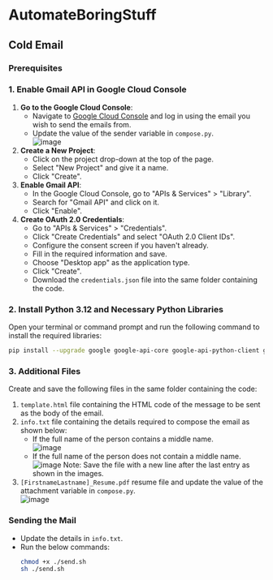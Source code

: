 # AutomateBoringStuff
## Cold Email
### Prerequisites
### 1. Enable Gmail API in Google Cloud Console
1. **Go to the Google Cloud Console**:
   - Navigate to [Google Cloud Console](https://console.cloud.google.com/) and log in using the email you wish to send the emails from.
   - Update the value of the sender variable in `compose.py`.  
     ![image](https://github.com/Thanmai-DL/AutomateBoringStuff/assets/76940939/b66a64e8-7b16-4ab9-a61f-c3c3009c4554)
2. **Create a New Project**:
   - Click on the project drop-down at the top of the page.
   - Select "New Project" and give it a name.
   - Click "Create".
3. **Enable Gmail API**:
   - In the Google Cloud Console, go to "APIs & Services" > "Library".
   - Search for "Gmail API" and click on it.
   - Click "Enable".
4. **Create OAuth 2.0 Credentials**:
   - Go to "APIs & Services" > "Credentials".
   - Click "Create Credentials" and select "OAuth 2.0 Client IDs".
   - Configure the consent screen if you haven't already.
   - Fill in the required information and save.
   - Choose "Desktop app" as the application type.
   - Click "Create".
   - Download the `credentials.json` file into the same folder containing the code.
### 2. Install Python 3.12 and Necessary Python Libraries
Open your terminal or command prompt and run the following command to install the required libraries:
```bash
pip install --upgrade google google-api-core google-api-python-client google-auth google-auth-httplib2 google-auth-oauthlib googleapis-common-protos
```
### 3. Additional Files
Create and save the following files in the same folder containing the code:
  1. `template.html` file containing the HTML code of the message to be sent as the body of the email.
  2. `info.txt` file containing the details required to compose the email as shown below:
     - If the full name of the person contains a middle name.  
       ![image](https://github.com/Thanmai-DL/AutomateBoringStuff/assets/76940939/c62044c5-38d2-40bd-baa7-95d77f3e1b63)
     - If the full name of the person does not contain a middle name.  
       ![image](https://github.com/Thanmai-DL/AutomateBoringStuff/assets/76940939/d1666d4b-8988-4166-b320-f4080e31e083)
       Note: Save the file with a new line after the last entry as shown in the images.
  3. `[FirstnameLastname]_Resume.pdf` resume file and update the value of the attachment variable in `compose.py`.  
     ![image](https://github.com/Thanmai-DL/AutomateBoringStuff/assets/76940939/437b2f2b-5a61-4f54-bb0d-a9559ab900e6)
### Sending the Mail
- Update the details in `info.txt`.
- Run the below commands:
  ```bash
  chmod +x ./send.sh
  sh ./send.sh
  ```
